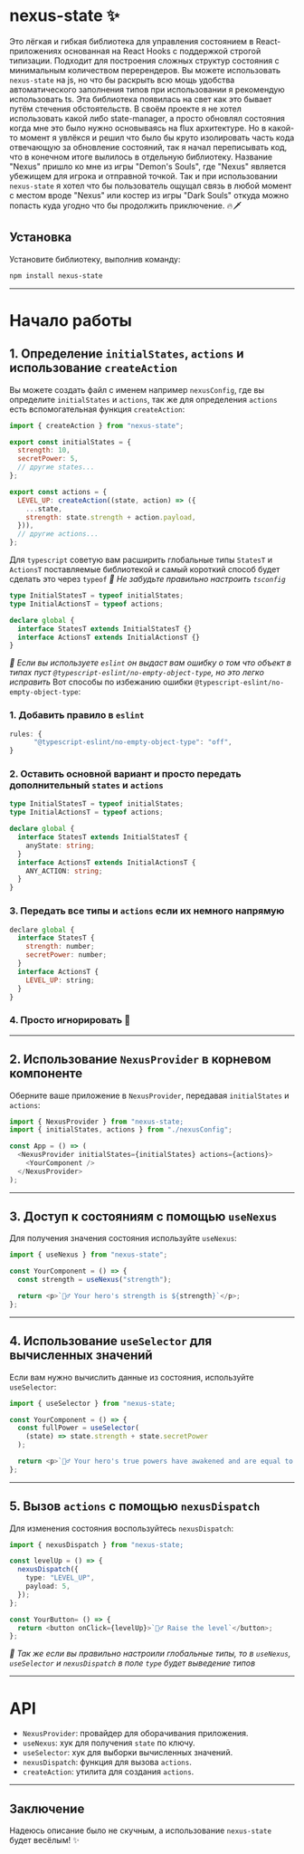 # nexus-state ✨

Это лёгкая и гибкая библиотека для управления состоянием в React-приложениях основанная на React Hooks с поддержкой строгой типизации. Подходит для построения сложных структур состояния с минимальным количеством перерендеров. Вы можете использовать `nexus-state` на js, но что бы раскрыть всю мощь удобства автоматического заполнения типов при использовании я рекомендую использовать ts.
Эта библиотека появилась на свет как это бывает путём стечения обстоятельств. В своём проекте я не хотел использовать какой либо state-manager, а просто обновлял состояния когда мне это было нужно основываясь на flux архитектуре. Но в какой-то момент я увлёкся и решил что было бы круто изолировать часть кода отвечающую за обновление состояний, так я начал переписывать код, что в конечном итоге вылилось в отдельную библиотеку.
Название "Nexus" пришло ко мне из игры "Demon's Souls", где "Nexus" является убежищем для игрока и отправной точкой. Так и при использовании `nexus-state` я хотел что бы пользователь ощущал связь в любой момент с местом вроде "Nexus" или костер из игры "Dark Souls" откуда можно попасть куда угодно что бы продолжить приключение.
🔥🗡️

## Установка

Установите библиотеку, выполнив команду:

```bash
npm install nexus-state
```

---

# Начало работы

## 1. Определение `initialStates`, `actions` и использование `createAction`

Вы можете создать файл с именем например `nexusConfig`, где вы определите `initialStates` и `actions`, так же для определения `actions` есть вспомогательная функция `createAction`:

```javascript
import { createAction } from "nexus-state";

export const initialStates = {
  strength: 10,
  secretPower: 5,
  // другие states...
};

export const actions = {
  LEVEL_UP: createAction((state, action) => ({
    ...state,
    strength: state.strength + action.payload,
  })),
  // другие actions...
};
```

Для `typescript` советую вам расширить глобальные типы `StatesT` и `ActionsT` поставляемые библиотекой и самый короткий способ будет сделать это через `typeof`
_🔮 Не забудьте правильно настроить `tsconfig`_

```typescript
type InitialStatesT = typeof initialStates;
type InitialActionsT = typeof actions;

declare global {
  interface StatesT extends InitialStatesT {}
  interface ActionsT extends InitialActionsT {}
}
```

_🔮 Если вы используете `eslint` он выдаст вам ошибку о том что объект в типах пуст `@typescript-eslint/no-empty-object-type`, но это легко исправить_
Вот способы по избежанию ошибки `@typescript-eslint/no-empty-object-type`:

### 1. Добавить правило в `eslint`

```typescript
rules: {
      "@typescript-eslint/no-empty-object-type": "off",
}
```

### 2. Оставить основной вариант и просто передать дополнительный `states` и `actions`

```typescript
type InitialStatesT = typeof initialStates;
type InitialActionsT = typeof actions;

declare global {
  interface StatesT extends InitialStatesT {
    anyState: string;
  }
  interface ActionsT extends InitialActionsT {
    ANY_ACTION: string;
  }
}
```

### 3. Передать все типы и `actions` если их немного напрямую

```javascript
declare global {
  interface StatesT {
    strength: number;
    secretPower: number;
  }
  interface ActionsT {
    LEVEL_UP: string;
  }
}
```

### 4. Просто игнорировать 🙌

---

## 2. Использование `NexusProvider` в корневом компоненте

Оберните ваше приложение в `NexusProvider`, передавая `initialStates` и `actions`:

```javascript
import { NexusProvider } from "nexus-state;
import { initialStates, actions } from "./nexusConfig";

const App = () => (
  <NexusProvider initialStates={initialStates} actions={actions}>
    <YourComponent />
  </NexusProvider>
);
```

---

## 3. Доступ к состояниям с помощью `useNexus`

Для получения значения состояния используйте `useNexus`:

```javascript
import { useNexus } from "nexus-state";

const YourComponent = () => {
  const strength = useNexus("strength");

  return <p>`🧙‍♂️ Your hero's strength is ${strength}`</p>;
};
```

---

## 4. Использование `useSelector` для вычисленных значений

Если вам нужно вычислить данные из состояния, используйте `useSelector`:

```typescript
import { useSelector } from "nexus-state;

const YourComponent = () => {
  const fullPower = useSelector(
    (state) => state.strength + state.secretPower
  );

  return <p>`🧙‍♂️ Your hero's true powers have awakened and are equal to ${fullPower}, use them wisely`</p>;
};
```

---

## 5. Вызов `actions` с помощью `nexusDispatch`

Для изменения состояния воспользуйтесь `nexusDispatch`:

```typescript
import { nexusDispatch } from "nexus-state;

const levelUp = () => {
  nexusDispatch({
    type: "LEVEL_UP",
    payload: 5,
  });
};

const YourButton= () => {
  return <button onClick={levelUp}>`🧙‍♂️ Raise the level`</button>;
};
```

_🔮 Так же если вы правильно настроили глобальные типы, то в `useNexus`, `useSelector` и `nexusDispatch` в поле `type` будет выведение типов_

---

# API

- `NexusProvider`: провайдер для оборачивания приложения.
- `useNexus`: хук для получения `state` по ключу.
- `useSelector`: хук для выборки вычисленных значений.
- `nexusDispatch`: функция для вызова `actions`.
- `createAction`: утилита для создания `actions`.

---

## Заключение

Надеюсь описание было не скучным, а использование `nexus-state` будет весёлым! ✨
